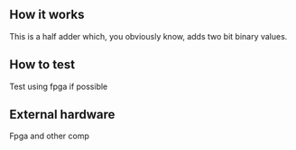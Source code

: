 <!---

This file is used to generate your project datasheet. Please fill in the information below and delete any unused
sections.

You can also include images in this folder and reference them in the markdown. Each image must be less than
512 kb in size, and the combined size of all images must be less than 1 MB.
-->

## How it works

This is a half adder which, you obviously know, adds two bit binary values.  

## How to test

Test using fpga if possible

## External hardware

Fpga and other comp
